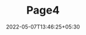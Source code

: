 ---
title: "Page4"
date: 2022-05-07T13:46:25+05:30
layout: "server-agri-no-response/page4"
pageNo: 4
---